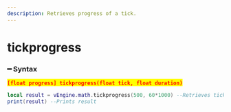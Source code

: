 ```yaml
---
description: Retrieves progress of a tick.
---
```


# tickprogress

### ━ Syntax

<mark style="color:red;">**`[float progress] tickprogress(float tick, float duration)`**</mark>

```lua
local result = vEngine.math.tickprogress(500, 60*1000) --Retrieves tick's progress
print(result) --Prints result
```
